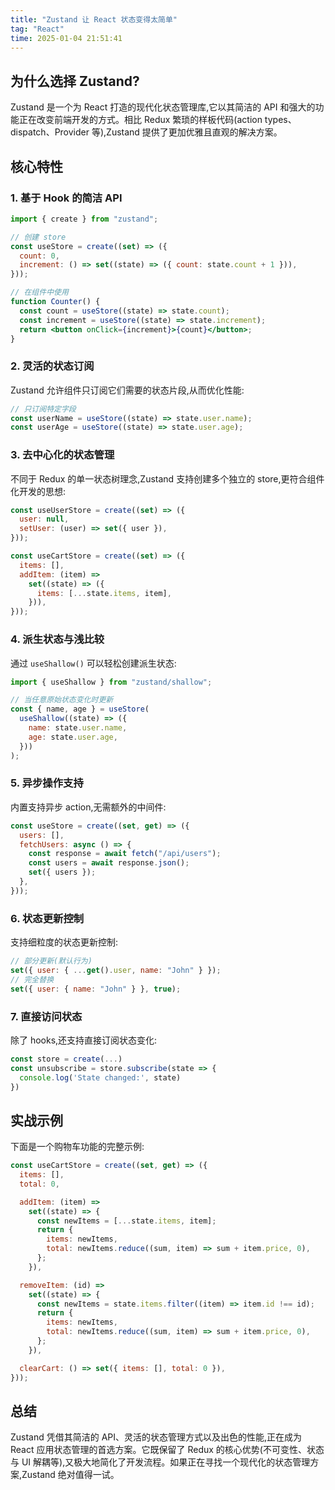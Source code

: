 ```yaml
---
title: "Zustand 让 React 状态变得太简单"
tag: "React"
time: 2025-01-04 21:51:41
---
```


## 为什么选择 Zustand?

Zustand 是一个为 React 打造的现代化状态管理库,它以其简洁的 API 和强大的功能正在改变前端开发的方式。相比 Redux 繁琐的样板代码(action types、dispatch、Provider 等),Zustand 提供了更加优雅且直观的解决方案。

## 核心特性

### 1\. 基于 Hook 的简洁 API

```jsx
import { create } from "zustand";

// 创建 store
const useStore = create((set) => ({
  count: 0,
  increment: () => set((state) => ({ count: state.count + 1 })),
}));

// 在组件中使用
function Counter() {
  const count = useStore((state) => state.count);
  const increment = useStore((state) => state.increment);
  return <button onClick={increment}>{count}</button>;
}
```

### 2\. 灵活的状态订阅

Zustand 允许组件只订阅它们需要的状态片段,从而优化性能:

```jsx
// 只订阅特定字段
const userName = useStore((state) => state.user.name);
const userAge = useStore((state) => state.user.age);
```

### 3\. 去中心化的状态管理

不同于 Redux 的单一状态树理念,Zustand 支持创建多个独立的 store,更符合组件化开发的思想:

```jsx
const useUserStore = create((set) => ({
  user: null,
  setUser: (user) => set({ user }),
}));

const useCartStore = create((set) => ({
  items: [],
  addItem: (item) =>
    set((state) => ({
      items: [...state.items, item],
    })),
}));
```

### 4\. 派生状态与浅比较

通过 `useShallow()` 可以轻松创建派生状态:

```jsx
import { useShallow } from "zustand/shallow";

// 当任意原始状态变化时更新
const { name, age } = useStore(
  useShallow((state) => ({
    name: state.user.name,
    age: state.user.age,
  }))
);
```

### 5\. 异步操作支持

内置支持异步 action,无需额外的中间件:

```jsx
const useStore = create((set, get) => ({
  users: [],
  fetchUsers: async () => {
    const response = await fetch("/api/users");
    const users = await response.json();
    set({ users });
  },
}));
```

### 6\. 状态更新控制

支持细粒度的状态更新控制:

```jsx
// 部分更新(默认行为)
set({ user: { ...get().user, name: "John" } });
// 完全替换
set({ user: { name: "John" } }, true);
```

### 7\. 直接访问状态

除了 hooks,还支持直接订阅状态变化:

```jsx
const store = create(...)
const unsubscribe = store.subscribe(state => {
  console.log('State changed:', state)
})
```

## 实战示例

下面是一个购物车功能的完整示例:

```jsx
const useCartStore = create((set, get) => ({
  items: [],
  total: 0,

  addItem: (item) =>
    set((state) => {
      const newItems = [...state.items, item];
      return {
        items: newItems,
        total: newItems.reduce((sum, item) => sum + item.price, 0),
      };
    }),

  removeItem: (id) =>
    set((state) => {
      const newItems = state.items.filter((item) => item.id !== id);
      return {
        items: newItems,
        total: newItems.reduce((sum, item) => sum + item.price, 0),
      };
    }),

  clearCart: () => set({ items: [], total: 0 }),
}));
```

## 总结

Zustand 凭借其简洁的 API、灵活的状态管理方式以及出色的性能,正在成为 React 应用状态管理的首选方案。它既保留了 Redux 的核心优势(不可变性、状态与 UI 解耦等),又极大地简化了开发流程。如果正在寻找一个现代化的状态管理方案,Zustand 绝对值得一试。

